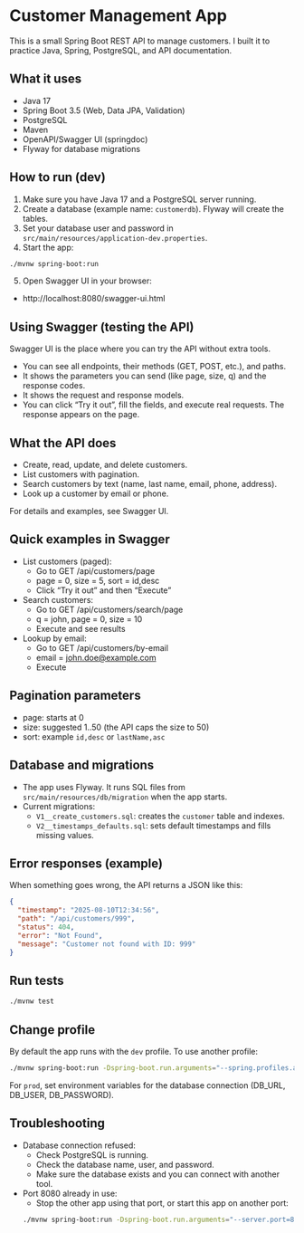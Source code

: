 # Customer Management App

This is a small Spring Boot REST API to manage customers. I built it to practice Java, Spring, PostgreSQL, and API documentation.

## What it uses
- Java 17
- Spring Boot 3.5 (Web, Data JPA, Validation)
- PostgreSQL
- Maven
- OpenAPI/Swagger UI (springdoc)
- Flyway for database migrations

## How to run (dev)
1) Make sure you have Java 17 and a PostgreSQL server running.
2) Create a database (example name: `customerdb`). Flyway will create the tables.
3) Set your database user and password in `src/main/resources/application-dev.properties`.
4) Start the app:

```bash
./mvnw spring-boot:run
```

5) Open Swagger UI in your browser:
- http://localhost:8080/swagger-ui.html

## Using Swagger (testing the API)
Swagger UI is the place where you can try the API without extra tools.
- You can see all endpoints, their methods (GET, POST, etc.), and paths.
- It shows the parameters you can send (like page, size, q) and the response codes.
- It shows the request and response models.
- You can click “Try it out”, fill the fields, and execute real requests. The response appears on the page.

## What the API does
- Create, read, update, and delete customers.
- List customers with pagination.
- Search customers by text (name, last name, email, phone, address).
- Look up a customer by email or phone.

For details and examples, see Swagger UI.

## Quick examples in Swagger
- List customers (paged):
  - Go to GET /api/customers/page
  - page = 0, size = 5, sort = id,desc
  - Click “Try it out” and then “Execute”
- Search customers:
  - Go to GET /api/customers/search/page
  - q = john, page = 0, size = 10
  - Execute and see results
- Lookup by email:
  - Go to GET /api/customers/by-email
  - email = john.doe@example.com
  - Execute

## Pagination parameters
- page: starts at 0
- size: suggested 1..50 (the API caps the size to 50)
- sort: example `id,desc` or `lastName,asc`

## Database and migrations
- The app uses Flyway. It runs SQL files from `src/main/resources/db/migration` when the app starts.
- Current migrations:
  - `V1__create_customers.sql`: creates the `customer` table and indexes.
  - `V2__timestamps_defaults.sql`: sets default timestamps and fills missing values.

## Error responses (example)
When something goes wrong, the API returns a JSON like this:

```json
{
  "timestamp": "2025-08-10T12:34:56",
  "path": "/api/customers/999",
  "status": 404,
  "error": "Not Found",
  "message": "Customer not found with ID: 999"
}
```

## Run tests
```bash
./mvnw test
```

## Change profile
By default the app runs with the `dev` profile. To use another profile:
```bash
./mvnw spring-boot:run -Dspring-boot.run.arguments="--spring.profiles.active=prod"
```
For `prod`, set environment variables for the database connection (DB_URL, DB_USER, DB_PASSWORD).

## Troubleshooting
- Database connection refused:
  - Check PostgreSQL is running.
  - Check the database name, user, and password.
  - Make sure the database exists and you can connect with another tool.
- Port 8080 already in use:
  - Stop the other app using that port, or start this app on another port:
  ```bash
  ./mvnw spring-boot:run -Dspring-boot.run.arguments="--server.port=8081"
  ```

